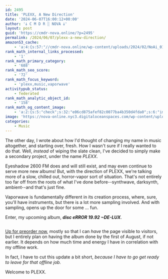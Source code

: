 ```yaml
---
id: 2495
title: 'PLEXX, A New Direction'
date: '2024-06-07T16:00:12+00:00'
author: '𐕣 C M D R ░ NOVA 𐕣'
layout: post
guid: 'https://cmdr-nova.online/?p=2495'
permalink: /2024/06/07/plexx-a-new-direction/
amazonS3_cache:
    - 'a:4:{s:57:"//cmdr-nova.online/wp-content/uploads/2024/02/NoAi_01.png";a:1:{s:9:"timestamp";i:1721691697;}s:74:"//cmdr-nova.online/wp-content/uploads/2024/06/disc-error-1992-de-lux-1.png";a:2:{s:2:"id";i:2496;s:11:"source_type";s:13:"media-library";}s:84:"//cmdr-nova.online/wp-content/uploads/2024/06/disc-error-1992-de-lux-1000x1000-1.png";a:2:{s:2:"id";i:2496;s:11:"source_type";s:13:"media-library";}s:116:"//nova-online.nyc3.digitaloceanspaces.com/wp-content/uploads/2024/06/07155633/disc-error-1992-de-lux-1000x1000-1.png";a:2:{s:2:"id";i:2496;s:11:"source_type";s:13:"media-library";}}'
rank_math_internal_links_processed:
    - '1'
rank_math_primary_category:
    - '688'
rank_math_seo_score:
    - '72'
rank_math_focus_keyword:
    - 'plexx,music,vaporwave'
activitypub_status:
    - federated
rank_math_analytic_object_id:
    - '158'
rank_math_og_content_image:
    - 'a:2:{s:5:"check";s:32:"e06cd875afef82c0077ba4b350d4fda0";s:6:"images";a:1:{i:0;i:2496;}}'
image: 'https://nova-online.nyc3.digitaloceanspaces.com/wp-content/uploads/2024/06/07155841/PLEXX_BANDCAMP.png'
categories:
    - Music
---
```


<!-- wp:paragraph -->
<p>The other day, I wrote about how I'd thought of changing my name in music altogether, and starting over, fresh. How I wasn't sure if I really wanted to do that. Well, <em>instead</em> of wiping the slate clean, I've decided to simply make a secondary project, under the name <em>PLEXX</em>.</p>
<!-- /wp:paragraph -->

<!-- wp:paragraph -->
<p>Eyeshadow 2600 FM does and will still exist, and may even continue to serve more new albums! But, with the direction of PLEXX, we're talking more of a slow, chilled out, horror-vapor sort of situation. That's not entirely too far off from the roots of what I've done before--synthwave, darksynth, ambient--and that's just fine.</p>
<!-- /wp:paragraph -->

<!-- wp:paragraph -->
<p>Vaporwave is fundamentally different in its creation process, where, sure, you'll have instruments, but there is a lot more sampling involved. And with sampling, opens up the door for some ... fun.</p>
<!-- /wp:paragraph -->

<!-- wp:paragraph -->
<p>Enter, my upcoming album, <em><strong>disc eRROR 19.92 ~DE-LUX</strong></em>.</p>
<!-- /wp:paragraph -->

<!-- wp:image {"id":2496,"sizeSlug":"full","linkDestination":"none","align":"center"} -->
<figure class="wp-block-image aligncenter size-full"><img src="https://cmdr-nova.online/wp-content/uploads/2024/06/disc-error-1992-de-lux-1000x1000-1.png" alt="" class="wp-image-2496"/></figure>
<!-- /wp:image -->

<!-- wp:paragraph -->
<p><a href="https://plexx.bandcamp.com/album/disc-error-1992-de-lux" target="_blank" rel="noreferrer noopener">Up for preorder now</a>, mostly so that I can <em>have</em> the page visible to visitors, but I entirely plan on having the album done by the first of August, if not earlier. It depends on how much time and energy I have in correlation with my offline work.</p>
<!-- /wp:paragraph -->

<!-- wp:paragraph -->
<p>In fact, I have to cut this update a bit short, <em>because I have to go get ready to leave for that offline job.</em></p>
<!-- /wp:paragraph -->

<!-- wp:paragraph -->
<p>Welcome to PLEXX.</p>
<!-- /wp:paragraph -->
